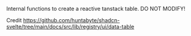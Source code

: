 Internal functions to create a reactive tanstack table.
DO NOT MODIFY!

Credit https://github.com/huntabyte/shadcn-svelte/tree/main/docs/src/lib/registry/ui/data-table

